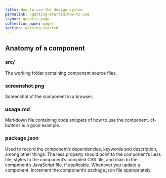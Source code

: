 ```yaml
---
title: How to use the design system
permalink: /getting-started/how-to-use
layout: generic-page
collection_name: pages
section: getting-started
---
```



## Anatomy of a component
### src/
The working folder containing component source files.

### screenshot.png
Screenshot of the component in a browser.

### usage.md
Markdown file containing code snippets of how to use the component. cf-buttons is a good example.

### package.json
Used to record the component’s dependencies, keywords and description, among other things. The less property should point to the component’s Less file, styles to the component’s compiled CSS file, and main to the component’s JavaScript file, if applicable. Whenever you update a component, increment the component’s package.json file appropriately.
